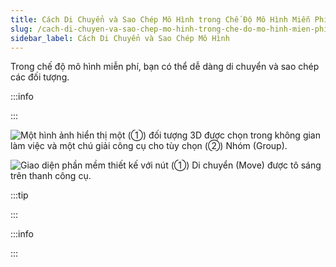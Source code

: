 ```yaml
---
title: Cách Di Chuyển và Sao Chép Mô Hình trong Chế Độ Mô Hình Miễn Phí
slug: /cach-di-chuyen-va-sao-chep-mo-hinh-trong-che-do-mo-hinh-mien-phi
sidebar_label: Cách Di Chuyển và Sao Chép Mô Hình
---
```


Trong chế độ mô hình miễn phí, bạn có thể dễ dàng di chuyển và sao chép các đối tượng.

:::info

:::

![Một hình ảnh hiển thị một (①) đối tượng 3D được chọn trong không gian làm việc và một chú giải công cụ cho tùy chọn (②) Nhóm (Group).](https://storage.googleapis.com/jegavn_kb/image_jegavn/615.1.jpg)

![Giao diện phần mềm thiết kế với nút (①) Di chuyển (Move) được tô sáng trên thanh công cụ.](https://storage.googleapis.com/jegavn_kb/image_jegavn/615.2.jpg)

:::tip

:::

:::info

:::